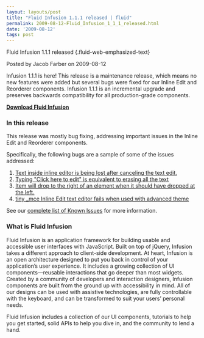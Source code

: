 ```yaml
---
layout: layouts/post
title: "Fluid Infusion 1.1.1 released | fluid"
permalink: 2009-08-12-Fluid_Infusion_1_1_1_released.html
date: '2009-08-12'
tags: post
---
```

Fluid Infusion 1.1.1 released {.fluid-web-emphasized-text}

Posted by Jacob Farber on 2009-08-12

Infusion 1.1.1 is here! This release is a maintenance release, which
means no new features were added but several bugs were fixed for our
Inline Edit and Reorderer components. Infusion 1.1.1 is an incremental
upgrade and preserves backwards compatibility for all production-grade
components.

**[Download Fluid Infusion](https://github.com/fluid-project/infusion)**

### In this release

This release was mostly bug fixing, addressing important issues in the
Inline Edit and Reorderer components.

Specifically, the following bugs are a sample of some of the issues
addressed:

1. [Text inside inline editor is being lost after canceling the text
    edit.](http://issues.fluidproject.org/browse/FLUID-3077)
2. [Typing "Click here to edit" is equivalent to erasing all the
    text](/browse/FLUID-1320)
3. [Item will drop to the right of an element when it should have
    dropped at the left.](/browse/FLUID-2967)
4. [tiny _mce Inline Edit text editor fails when used with advanced
    theme](/browse/FLUID-3054)

See our [complete list of Known
Issues](http://issues.fluidproject.org/secure/IssueNavigator.jspa?mode=hide&requestId=10251)
for more information.

### What is Fluid Infusion

Fluid Infusion is an application framework for building usable and
accessible user interfaces with JavaScript. Built on top of jQuery,
Infusion takes a different approach to client-side development. At
heart, Infusion is an open architecture designed to put you back in
control of your application’s user experience. It includes a growing
collection of UI components—reusable interactions that go deeper than
most widgets. Created by a community of developers and interaction
designers, Infusion components are built from the ground up with
accessibility in mind. All of our designs can be used with assistive
technologies, are fully controllable with the keyboard, and can be
transformed to suit your users’ personal needs.

Fluid Infusion includes a collection of our UI components, tutorials to
help you get started, solid APIs to help you dive in, and the community
to lend a hand.
